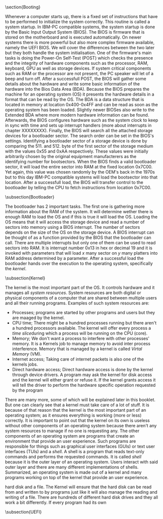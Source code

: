 \section{Booting}

Whenever a computer starts up, there is a fixed set of instructions that
have to be performed to initialize the system correctly. This routine is
called a system startup. In IBM-PC compatible systems, the system startup
is done by the Basic Input Output System (BIOS). The BIOS is firmware
that is stored on the motherboard and is executed automatically. On newer systems there is
more powerful but also more complex firmware available, namely the UEFI BIOS. We
will cover the differences between the two later but they both handle the
system initialisation. One of the firmware's main tasks is doing the Power-On
Self-Test (POST) which checks the presence and the
integrity of hardware components such as the processor, RAM, keyboard,
GPU as well as storage devices. If system critical components such as 
RAM or the processor are not present, the PC speaker will let of a beep
and turn off. After a successfull POST, the BIOS will gather some details
about the hardware and write some basic
information of the hardware into the Bios Data Area (BDA). Because the BIOS
prepares the machine for an operating system (OS) it presents the hardware
details in a format that can be read by the OS.
The BDA is a
data structure that is located in memory at location 0x400-0x4FF and
can be read as soon as the operating system has been loaded. Slightly newer BIOSes also
write to the Extended BDA where more modern hardware information can be
found. Afterwards, the BIOS configures hardware such as the system clock
to keep in sync with time and sets up interrupt handlers (more about
interrupts in chapter XXXXXXXX). Finally, the BIOS will search all the
attached storage devices for a bootloader sector. The search order can be
set in the BIOS's settings. Identifying a bootloader sector of a storage device is
done by comparing the 511. and 512. byte of the first sector of the storage medium
with the values 0x55 and 0xAA respectively. These values were initially
arbitrarily chosen by the original equipment manufacterers as the 
identifying number for bootsectors. When the BIOS finds a valid
bootloader sector, it will load the entire sector into RAM at the fixed
location 0x7C00. Yet again, this value was chosen randomly by the OEM's
back in the 1970s but to this day IBM-PC compatible systems will load
the bootsector into that location. After a successfull load, the BIOS
will transfer control to the bootloader by telling the CPU to fetch
instructions from location 0x7C00.


\subsection{Bootloader}

The bootloader has 2 important tasks. The first one is gathering more
information about the RAM of the system. It will determine wether there is
enough RAM to load the OS and if this is true it will load the OS. Loading
the OS means that it will access the storage device and read a number of
sectors into memory using a BIOS interrupt. The number of sectors depends on
the size of the OS on the storage device. A BIOS interrupt can be thought of
as a function provided by the BIOS that the bootloader can call. There are
multiple interrupts but only one of them can be used to read sectors into
RAM. It is interrupt number 0x13 in hex or decimal 19 and it is invoked with parameters that will load *x* many sector on *y* many platters into RAM
address determined by a parameter. After a successful load the bootloader
hands over the execution to the operating system, specifically the *kernel*.

\subsection{Kernel}

The kernel is the most important part of the OS. It controls hardware and it
manages all *system resources*. System resources are both digital or physical
components of a computer that are shared between multiple users and all their
running programs. Examples of such system resources are:
* Processes; programs are started by other programs and users but they are maaged by the kernel.
* CPU time; There might be a hundred processes running but there aren't a hundred processors available. The kernel will offer every process a *time slice*during which a process will be running on the CPU (core).
* Memory; We don't want a process to interfere with other processes' memory. It is a Kernels job to manage memory to avoid inter process interference. Memory that is managed by a kernel is called *Virtal Memory* (VM).
* Internet access; Taking care of internet packets is also one of the kernels jobs.
* Direct hardware access; Direct hardware access is done by the kernel through device drivers. A program may ask the kernel for disk access and the kernel will either grant or refuse it. If the kernel grants access it will tell the driver to perform the hardware specific operation requested by the program

There are many more, some of which will be explained later in this booklet.
But one can clearly see that a kernel must take care of a lot of stuff. It
is because of that reason that the kernel is the most important part of an
operating system; as it ensures everything is working (more or less)
correctly. It is important to point out that the kernel on its own is useless
without other components of an operating system because there aren't any
system resources to manage if no one is requesting any.
The other components of an
operating system are programs that create an environment that provide an user
experience. Such programs are responsible for things such as graphical user
interfaces (GUIs) or text user interfaces (TUIs) and a *shell*. A shell is a
program that reads text-only commands and performs the requested commands. It
is called *shell* because it is the outer layer of an operating system. Users
interact with said outer layer and there are many different implementations
of shells. Summarized, an operating system is made out of a kernel and many programs working on top of the kernel that provide an user experience.


hard disk and a
file. The Kernel will ensure that the hard disk can be read from and written
to by programs just like it will also manage the reading and writing of a
file. There are hundreds of different hard disk drives and they all work a
bit differently. If every program had its own 

\subsection{UEFI}
